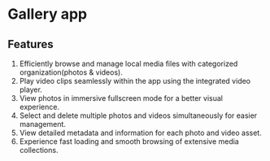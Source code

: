 # Gallery app

## Features
1. Efficiently browse and manage local media files with categorized organization(photos & videos).
2. Play video clips seamlessly within the app using the integrated video player.
3. View photos in immersive fullscreen mode for a better visual experience.
4. Select and delete multiple photos and videos simultaneously for easier management.
5. View detailed metadata and information for each photo and video asset.
6. Experience fast loading and smooth browsing of extensive media collections.
   
